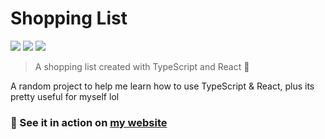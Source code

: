 # Shopping List

<img src="https://img.shields.io/website?style=for-the-badge&url=https%3A%2F%2Fspectrix.tech%2Fshopping-list%2F"></img>
<img src="https://img.shields.io/badge/React-and%20typescript-blue?style=for-the-badge"></img>
<img src="https://img.shields.io/github/repo-size/SpectrixDev/shopping-list?color=purple&style=for-the-badge"></img>


> A shopping list created with TypeScript and React 🛒

A random project to help me learn how to use TypeScript & React, plus its pretty useful for myself lol

### 🔎 See it in action on [my website](https://spectrix.tech/shopping-list/)

